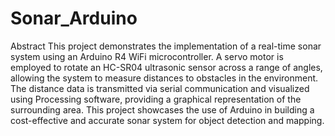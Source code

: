 # Sonar_Arduino
Abstract
This project demonstrates the implementation of a real-time sonar system using an Arduino R4 WiFi microcontroller. A servo motor is employed to rotate an HC-SR04 ultrasonic sensor across a range of angles, allowing the system to measure distances to obstacles in the environment. The distance data is transmitted via serial communication and visualized using Processing software, providing a graphical representation of the surrounding area. This project showcases the use of Arduino in building a cost-effective and accurate sonar system for object detection and mapping.
